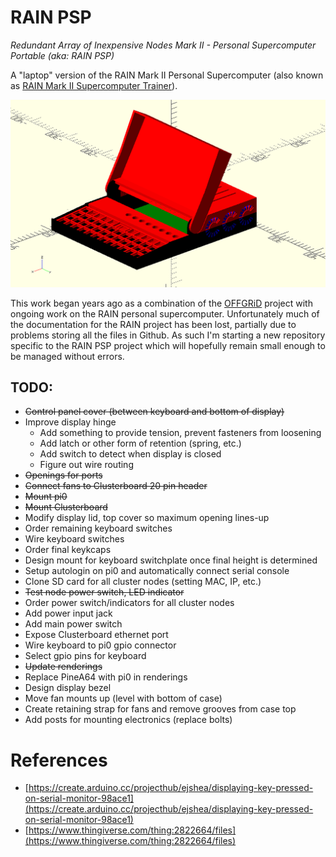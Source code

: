 # RAIN PSP

*Redundant Array of Inexpensive Nodes Mark II - Personal Supercomputer Portable (aka: RAIN PSP)*

A "laptop" version of the RAIN Mark II Personal Supercomputer (also known as [RAIN Mark II Supercomputer Trainer](https://hackaday.io/project/85392-rain-mark-ii-supercomputer-trainer)).

![Assembly screenshot](./images/assembly_screenshot.png)

This work began years ago as a combination of the [OFFGRiD](https://code.jasongullickson.com/jjg/offgrid) project with ongoing work on the RAIN personal supercomputer.  Unfortunately much of the documentation for the RAIN project has been lost, partially due to problems storing all the files in Github.  As such I'm starting a new repository specific to the RAIN PSP project which will hopefully remain small enough to be managed without errors.


## TODO:

* ~~Control panel cover (between keyboard and bottom of display)~~
* Improve display hinge
    + Add something to provide tension, prevent fasteners from loosening
    + Add latch or other form of retention (spring, etc.)
    + Add switch to detect when display is closed
    + Figure out wire routing
* ~~Openings for ports~~
* ~~Connect fans to Clusterboard 20 pin header~~
* ~~Mount pi0~~
* ~~Mount Clusterboard~~
* Modify display lid, top cover so maximum opening lines-up
* Order remaining keyboard switches
* Wire keyboard switches
* Order final keykcaps
* Design mount for keyboard switchplate once final height is determined
* Setup autologin on pi0 and automatically connect serial console
* Clone SD card for all cluster nodes (setting MAC, IP, etc.)
* ~~Test node power switch, LED indicator~~
* Order power switch/indicators for all cluster nodes
* Add power input jack
* Add main power switch
* Expose Clusterboard ethernet port
* Wire keyboard to pi0 gpio connector
* Select gpio pins for keyboard
* ~~Update renderings~~
* Replace PineA64 with pi0 in renderings
* Design display bezel
* Move fan mounts up (level with bottom of case)
* Create retaining strap for fans and remove grooves from case top
* Add posts for mounting electronics (replace bolts)

# References
* [https://create.arduino.cc/projecthub/ejshea/displaying-key-pressed-on-serial-monitor-98ace1](https://create.arduino.cc/projecthub/ejshea/displaying-key-pressed-on-serial-monitor-98ace1)
* [https://www.thingiverse.com/thing:2822664/files](https://www.thingiverse.com/thing:2822664/files)
